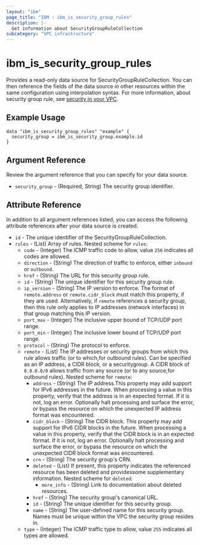 ```yaml
---
layout: "ibm"
page_title: "IBM : ibm_is_security_group_rules"
description: |-
  Get information about SecurityGroupRuleCollection
subcategory: "VPC infrastructure"
---
```


# ibm_is_security_group_rules

Provides a read-only data source for SecurityGroupRuleCollection. You can then reference the fields of the data source in other resources within the same configuration using interpolation syntax.
For more information, about security group rule, see [security in your VPC](https://cloud.ibm.com/docs/vpc?topic=vpc-security-in-your-vpc).

## Example Usage

```hcl
data "ibm_is_security_group_rules" "example" {
  security_group = ibm_is_security_group.example.id
}
```

## Argument Reference

Review the argument reference that you can specify for your data source.

- `security_group` - (Required, String) The security group identifier.

## Attribute Reference

In addition to all argument references listed, you can access the following attribute references after your data source is created.

- `id` - The unique identifier of the SecurityGroupRuleCollection.
- `rules` - (List) Array of rules.
Nested scheme for `rules`:
	- `code` - (Integer) The ICMP traffic code to allow, value `256` indicates all codes are allowed.
	- `direction` - (String) The direction of traffic to enforce, either `inbound` or `outbound`.
	- `href` - (String) The URL for this security group rule.
	- `id` - (String) The unique identifier for this security group rule.
	- `ip_version` - (String) The IP version to enforce. The format of `remote.address` or `remote.cidr_block` must match this property, if they are used. Alternatively, if `remote` references a security group, then this rule only applies to IP addresses (network interfaces) in that group matching this IP version.
	- `port_max` - (Integer) The inclusive upper bound of TCP/UDP port range.
	- `port_min` - (Integer) The inclusive lower bound of TCP/UDP port range.
	- `protocol` - (String) The protocol to enforce.
	- `remote` - (List) The IP addresses or security groups from which this rule allows traffic (or to which,for outbound rules). Can be specified as an IP address, a CIDR block, or a securitygroup. A CIDR block of `0.0.0.0/0` allows traffic from any source (or to any source,for outbound rules).
	Nested scheme for `remote`:
		- `address` - (String) The IP address.This property may add support for IPv6 addresses in the future. When processing a value in this property, verify that the address is in an expected format. If it is not, log an error. Optionally halt processing and surface the error, or bypass the resource on which the unexpected IP address format was encountered.
		- `cidr_block` - (String) The CIDR block. This property may add support for IPv6 CIDR blocks in the future. When processing a value in this property, verify that the CIDR block is in an expected format. If it is not, log an error. Optionally halt processing and surface the error, or bypass the resource on which the unexpected CIDR block format was encountered.
		- `crn` - (String) The security group's CRN.
		- `deleted` - (List) If present, this property indicates the referenced resource has been deleted and providessome supplementary information.
		Nested scheme for `deleted`:
			- `more_info` - (String) Link to documentation about deleted resources.
		- `href` - (String) The security group's canonical URL.
		- `id` - (String) The unique identifier for this security group.
		- `name` - (String) The user-defined name for this security group. Names must be unique within the VPC the security group resides in.
	- `type` - (Integer) The ICMP traffic type to allow, value `255` indicates all types are allowed.

